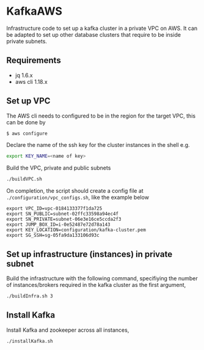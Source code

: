 # KafkaAWS

Infrastructure code to set up a kafka cluster in a private VPC on AWS. It can be adapted to set 
up other database clusters that require to be inside private subnets.

## Requirements

- jq 1.6.x
- aws cli 1.18.x

## Set up VPC 

The AWS cli needs to configured to be in the region for the target VPC, this can be done by 

```sh
$ aws configure
```

Declare the name of the ssh key for the cluster instances in the shell e.g.

```sh
export KEY_NAME=<name of key>
```

Build the VPC, private and public subnets

```sh
./buildVPC.sh
```

On completion, the script should create a config file at `./configuration/vpc_configs.sh`, like
the example below

```
export VPC_ID=vpc-0184133377f1da725
export SN_PUBLIC=subnet-02ffc33598a94ec4f
export SN_PRIVATE=subnet-06e3e16ce5ccda2f3
export JUMP_BOX_ID=i-0e52487e72d78a143
export KEY_LOCATION=configuration/kafka-cluster.pem
export SG_SSH=sg-05fa9da133106d93c
```

## Set up infrastructure (instances) in private subnet

Build the infrastructure with the following command, specifiying the number
of instances/brokers required in the kafka cluster as the first argument,

```sh
./buildInfra.sh 3
```

## Install Kafka

Install Kafka and zookeeper across all instances,

```sh
./installKafka.sh
```